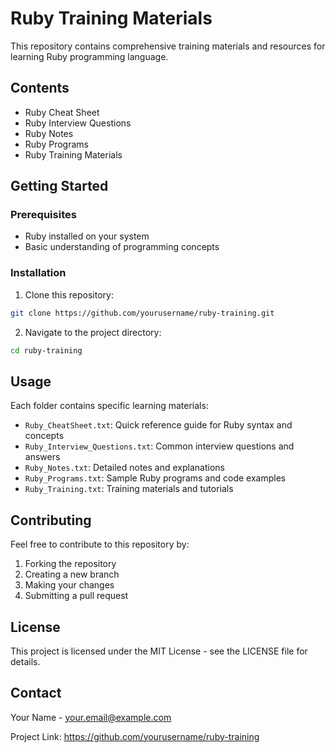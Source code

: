 # Ruby Training Materials

This repository contains comprehensive training materials and resources for learning Ruby programming language.

## Contents

- Ruby Cheat Sheet
- Ruby Interview Questions
- Ruby Notes
- Ruby Programs
- Ruby Training Materials

## Getting Started

### Prerequisites

- Ruby installed on your system
- Basic understanding of programming concepts

### Installation

1. Clone this repository:
```bash
git clone https://github.com/yourusername/ruby-training.git
```

2. Navigate to the project directory:
```bash
cd ruby-training
```

## Usage

Each folder contains specific learning materials:
- `Ruby_CheatSheet.txt`: Quick reference guide for Ruby syntax and concepts
- `Ruby_Interview_Questions.txt`: Common interview questions and answers
- `Ruby_Notes.txt`: Detailed notes and explanations
- `Ruby_Programs.txt`: Sample Ruby programs and code examples
- `Ruby_Training.txt`: Training materials and tutorials

## Contributing

Feel free to contribute to this repository by:
1. Forking the repository
2. Creating a new branch
3. Making your changes
4. Submitting a pull request

## License

This project is licensed under the MIT License - see the LICENSE file for details.

## Contact

Your Name - your.email@example.com

Project Link: https://github.com/yourusername/ruby-training 